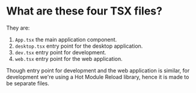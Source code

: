 # What are these four TSX files?
They are:
1. `App.tsx` the main application component.
2. `desktop.tsx` entry point for the desktop application.
3. `dev.tsx` entry point for development.
4. `web.tsx` entry point for the web application.

Though entry point for development and the web application is similar, for
development we're using a Hot Module Reload library, hence it is made to be
separate files.
